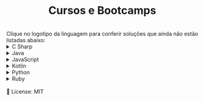 <h1 align="center">Cursos e Bootcamps</h1>
<br>
Clique no logotipo da linguagem para conferir soluções que ainda não estão listadas abaixo:

<!-- C Sharp -->
<details> <summary>C Sharp</summary> <br /> <div align="left"> <!-- Projetos em C Sharp --> <table border=1> <tr> <th colspan="3">Lista para C Sharp</th> </tr> <tr> <th colspan="3">WebAPI - .NET 6.0</th> </tr> <tr> <th>Projeto</th> <th>Solução</th> <th>Status</th> </tr> <tr> <td>Primeira API</td> <td>projeto</td> <td align="center">✔️</td> </tr> <tr> <td>API de catálogo</td> <td>Projeto</td> <td align="center">✔️</td> </tr> <tr> <td>MInimal API</td> <td>Projeto</td> <td align="center">✔️</td> </tr> <tr> <td>API de tarefas</td> <td>Projeto</td> <td align="center">✔️</td> </tr> </table>
</div> </details>

<!-- Java -->
<details> <summary>Java</summary> <br /> <div align="left"> <!-- Projetos em Java --> <table border=1> <tr> <th colspan="3">Desafio Aritmético em Java</th> </tr> <tr> <th colspan="3">Inter Java Developer</th> </tr> <tr> <th colspan="3">everis Site Reliability Engineer Essentials</th> </tr> <tr> <th>Desafio</th> <th>Solução</th> <th>Status</th> </tr> <tr> <td>Abaixo Diagonal Principal</td> <td>Código</td> <td align="center">✔️</td> </tr> <tr> <td>Abaixo Diagonal Secundaria</td> <td>Código</td> <td align="center">✔️</td> </tr> <tr> <td>Acima Diagonal Secundaria</td> <td>Código</td> <td align="center">✔️</td> </tr>
</table>
</div> </details>

<!-- JavaScript -->
<details> <summary>JavaScript</summary> <br /> <div align="left"> <!-- Projetos em JavaScript --> <table border=1> <tr> <th colspan="3">Busca e Laços de Repetição</th> </tr> <tr> <th colspan="3">everis FullStack Developer</th> </tr> <tr> <th>Desafio</th> <th>Solução</th> <th>Status</th> </tr> <tr> <td>O Escolhido</td> <td>Código</td> <td align="center">✔️</td> </tr> <tr> <td>Comunicação em Piralândia</td> <td>Código</td> <td align="center">✔️</td> </tr> <tr> <td>Degustação de Vinho</td> <td>Código</td> <td align="center">✔️</td> </tr> <tr> <td>Pink e Cérebro</td> <td>Código</td> <td align="center">✔️</td> </tr> <tr> <td>Menor e Posição</td> <td>Código</td> <td align="center">✔️</td> </tr> </table>
</div> </details>

<!-- Kotlin -->
<details> <summary>Kotlin</summary> <br /> <div align="left"> <!-- Projetos em Kotlin --> <table border=1> <tr> <th colspan="3">Desafios Aceleração Global Dev 23 - TQI</th> </tr> <tr> <th colspan="3">Aceleração Global Dev #23 TQI</th> </tr> <tr> <th>Desafio</th> <th>Solução</th> <th>Status</th> </tr> <tr> <td>O jogo Matemático de Paula</td> <td>Código</td> <td align="center">✔️</td> </tr>
<tr> <td>Quadrado e ao Cubo</td> <td>Código</td> <td align="center">✔️</td> </tr> <tr> <td>Teste de Seleção 1</td> <td>Código</td> <td align="center">✔️</td> </tr>
</table></div> </details>

<!-- Python -->
<details> <summary>Python</summary> <br /> <div align="left"> <!-- Projetos em Python --> <table border=1> <tr> <th colspan="3">Desafios Finais Python - Cognizant Data Cloud Engineer 2</th> </tr> <tr> <th colspan="3">Cognizant Data Cloud Engineer 2</th> </tr> <tr> <th>Desafio</th> <th>Solução</th> <th>Status</th> </tr> <tr> <td>Encaixa ou Não</td> <td>Código</td> <td align="center">✔️</td> </tr> <tr> <td>Número Primo</td> <td>Código</td> <td align="center">✔️</td> </tr> <tr> <td>Preenchimento de Vetor I</td> <td>Código</td> <td align="center">✔️</td> </tr>
</table>
</div> </details>

<!-- Ruby -->
<details> <summary>Ruby</summary> <br /> <div align="left"> <!-- Projetos em Ruby --> <table border=1> <tr> <th colspan="3">Praticando com Desafios Intermediários em Ruby</th> </tr> <tr> <th colspan="3">Impulso FullStack Developer</th> </tr> <tr> <th>Desafio</th> <th>Solução</th> <th>Status</th> </tr> <tr> <td>Encaixa ou Não?</td> <td>Código</td> <td align="center">✔️</td> </tr> <tr> <td>Tipo de Combustível</td> <td>Código</td> <td align="center">✔️</td> </tr> <tr> <td>Crescimento Populacional</td> <td>Código</td> <td align="center">✔️</td> </tr> <tr> <td>Fibonacci Fácil</td> <td>Código</td> <td align="center">✔️</td> </tr> <tr> <td>Sequência Lógica</td> <td>Código</td> <td align="center">✔️</td> </tr> </table>
</div> </details>

<br>
📜 License: MIT